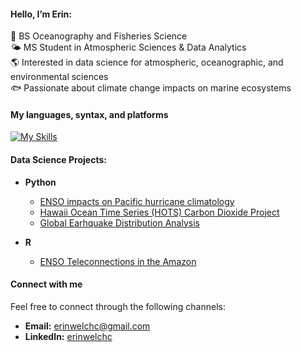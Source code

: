 #### Hello, I’m Erin:<br>
🌊 BS Oceanography and Fisheries Science<br>
🌤️ MS Student in Atmospheric Sciences & Data Analytics<br>
🌎 Interested in data science for atmospheric, oceanographic, and environmental sciences<br>
🐟 Passionate about climate change impacts on marine ecosystems<br>

#### My languages, syntax, and platforms

[![My Skills](https://skillicons.dev/icons?i=anaconda,autocad,bash,discord,figma,fortran,github,matlab,pycharm,py,r,vscode)](https://skillicons.dev)

#### Data Science Projects:

- <b>Python</b>
  - [ENSO impacts on Pacific hurricane climatology](https://github.com/erinsatmosphere/ENSO-Hurricanes)
  - [Hawaii Ocean Time Series (HOTS) Carbon Dioxide Project](https://github.com/erinsatmosphere/HOTS-Analysis)
  - [Global Earhquake Distribution Analysis](https://github.com/erinsatmosphere/Earthquake-Analysis)

- <b>R</b>
  - [ENSO Teleconnections in the Amazon](https://github.com/erinsatmosphere/ENSO-Amazon)


#### Connect with me

Feel free to connect through the following channels:

*   **Email:** erinwelchc@gmail.com
*   **LinkedIn:** [erinwelchc](https://www.linkedin.com/in/erinwelchc)
